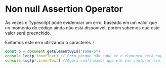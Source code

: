 # Non null Assertion Operator

Às vezes o Typescript pode evidenciar um erro, baseado em um valor que no momento do código ainda não está disponível, porém sabemos que este valor será preenchido.

Evitamos este erro utilizando o caracteres `!`

```typescript
const p = document.getElementById("some-p")
console.log(p.innerText) // Erro porque não sabe se o elemento será capturado ou se existe
console.log(p!.innerText) //Agora confirmamos que ele vai capturar sim, este elemento.
```
